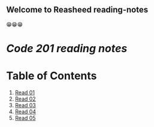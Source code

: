 ## Welcome to Reasheed reading-notes

😁😁😁

# ***Code 201 reading notes***

# Table of Contents
1. [Read 01](class-01.md)
2. [Read 02](https://rb-codes.github.io/reading-notes/class-02.md
)
3. [Read 03](https://rb-codes.github.io/reading-notes/class-03.md
)
4. [Read 04](https://rb-codes.github.io/reading-notes/class-04.md
)
5. [Read 05](https://rb-codes.github.io/reading-notes/class-05.md
)
